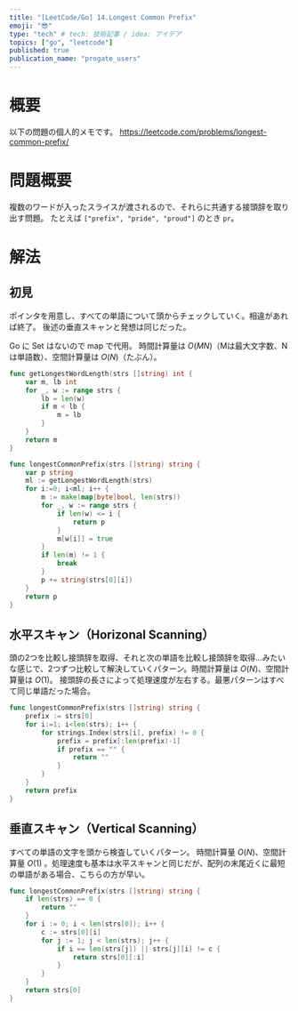 ```yaml
---
title: "[LeetCode/Go] 14.Longest Common Prefix"
emoji: "😎"
type: "tech" # tech: 技術記事 / idea: アイデア
topics: ["go", "leetcode"]
published: true
publication_name: "progate_users"
---
```

# 概要
以下の問題の個人的メモです。
https://leetcode.com/problems/longest-common-prefix/

# 問題概要
複数のワードが入ったスライスが渡されるので、それらに共通する接頭辞を取り出す問題。
たとえば `["prefix", "pride", "proud"]` のとき `pr`。

# 解法
## 初見
ポインタを用意し、すべての単語について頭からチェックしていく。相違があれば終了。
後述の垂直スキャンと発想は同じだった。

Go に Set はないので map で代用。
時間計算量は $O(MN)$（Mは最大文字数、Nは単語数）、空間計算量は $O(N)$（たぶん）。

```go
func getLongestWordLength(strs []string) int {
    var m, lb int
    for _, w := range strs {
        lb = len(w)
        if m < lb {
            m = lb
        }
    }
    return m
}

func longestCommonPrefix(strs []string) string {
    var p string
    ml := getLongestWordLength(strs)
    for i:=0; i<ml; i++ {
        m := make(map[byte]bool, len(strs))
        for _, w := range strs {
            if len(w) <= i {
                return p
            }
            m[w[i]] = true
        }
        if len(m) != 1 {
            break
        }
        p += string(strs[0][i])
    }
    return p
}
```


## 水平スキャン（Horizonal Scanning）
頭の2つを比較し接頭辞を取得、それと次の単語を比較し接頭辞を取得...みたいな感じで、2つずつ比較して解決していくパターン。時間計算量は $O(N)$、空間計算量は $O(1)$。
接頭辞の長さによって処理速度が左右する。最悪パターンはすべて同じ単語だった場合。

```go
func longestCommonPrefix(strs []string) string {
    prefix := strs[0]
    for i:=1; i<len(strs); i++ {
        for strings.Index(strs[i], prefix) != 0 {
            prefix = prefix[:len(prefix)-1]
            if prefix == "" {
                return ""
            }
        }
    }
    return prefix
}
```

## 垂直スキャン（Vertical Scanning）
すべての単語の文字を頭から検査していくパターン。
時間計算量 $O(N)$、空間計算量 $O(1)$ 。処理速度も基本は水平スキャンと同じだが、配列の末尾近くに最短の単語がある場合、こちらの方が早い。

```go
func longestCommonPrefix(strs []string) string {
    if len(strs) == 0 {
        return ""
    }
    for i := 0; i < len(strs[0]); i++ {
        c := strs[0][i]
        for j := 1; j < len(strs); j++ {
            if i == len(strs[j]) || strs[j][i] != c {
                return strs[0][:i]
            }
        }
    }
    return strs[0]
}
```

